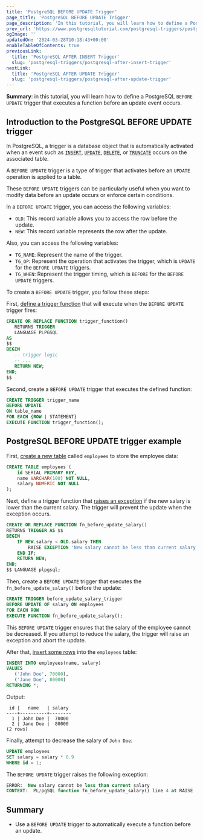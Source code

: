 ```yaml
---
title: 'PostgreSQL BEFORE UPDATE Trigger'
page_title: 'PostgreSQL BEFORE UPDATE Trigger'
page_description: 'In this tutorial, you will learn how to define a PostgreSQL BEFORE UPDATE trigger that executes a function before an update operation occurs.'
prev_url: 'https://www.postgresqltutorial.com/postgresql-triggers/postgresql-before-update-trigger/'
ogImage: ''
updatedOn: '2024-03-28T10:18:43+00:00'
enableTableOfContents: true
previousLink:
  title: 'PostgreSQL AFTER INSERT Trigger'
  slug: 'postgresql-triggers/postgresql-after-insert-trigger'
nextLink:
  title: 'PostgreSQL AFTER UPDATE Trigger'
  slug: 'postgresql-triggers/postgresql-after-update-trigger'
---
```


**Summary**: in this tutorial, you will learn how to define a PostgreSQL `BEFORE UPDATE` trigger that executes a function before an update event occurs.

## Introduction to the PostgreSQL BEFORE UPDATE trigger

In PostgreSQL, a trigger is a database object that is automatically activated when an event such as [`INSERT`](../postgresql-tutorial/postgresql-insert), [`UPDATE`](../postgresql-tutorial/postgresql-update), [`DELETE`](../postgresql-tutorial/postgresql-delete), or [`TRUNCATE`](../postgresql-tutorial/postgresql-truncate-table) occurs on the associated table.

A `BEFORE UPDATE` trigger is a type of trigger that activates before an `UPDATE` operation is applied to a table.

These `BEFORE UPDATE` triggers can be particularly useful when you want to modify data before an update occurs or enforce certain conditions.

In a `BEFORE UPDATE` trigger, you can access the following variables:

- `OLD`: This record variable allows you to access the row before the update.
- `NEW`: This record variable represents the row after the update.

Also, you can access the following variables:

- `TG_NAME`: Represent the name of the trigger.
- `TG_OP`: Represent the operation that activates the trigger, which is `UPDATE` for the `BEFORE UPDATE` triggers.
- `TG_WHEN`: Represent the trigger timing, which is `BEFORE` for the `BEFORE UPDATE` triggers.

To create a `BEFORE UPDATE` trigger, you follow these steps:

First, [define a trigger function](../postgresql-plpgsql/postgresql-create-function) that will execute when the `BEFORE UPDATE` trigger fires:

```sql
CREATE OR REPLACE FUNCTION trigger_function()
   RETURNS TRIGGER
   LANGUAGE PLPGSQL
AS
$$
BEGIN
   -- trigger logic
   -- ...
   RETURN NEW;
END;
$$
```

Second, create a `BEFORE UPDATE` trigger that executes the defined function:

```sql
CREATE TRIGGER trigger_name
BEFORE UPDATE
ON table_name
FOR EACH {ROW | STATEMENT}
EXECUTE FUNCTION trigger_function();
```

## PostgreSQL BEFORE UPDATE trigger example

First, [create a new table](../postgresql-tutorial/postgresql-create-table) called `employees` to store the employee data:

```sql
CREATE TABLE employees (
    id SERIAL PRIMARY KEY,
    name VARCHAR(100) NOT NULL,
    salary NUMERIC NOT NULL
);
```

Next, define a trigger function that [raises an exception](../postgresql-plpgsql/postgresql-exception) if the new salary is lower than the current salary. The trigger will prevent the update when the exception occurs.

```sql
CREATE OR REPLACE FUNCTION fn_before_update_salary()
RETURNS TRIGGER AS $$
BEGIN
    IF NEW.salary < OLD.salary THEN
        RAISE EXCEPTION 'New salary cannot be less than current salary';
    END IF;
    RETURN NEW;
END;
$$ LANGUAGE plpgsql;
```

Then, create a `BEFORE UPDATE` trigger that executes the `fn_before_update_salary()` before the update:

```sql
CREATE TRIGGER before_update_salary_trigger
BEFORE UPDATE OF salary ON employees
FOR EACH ROW
EXECUTE FUNCTION fn_before_update_salary();
```

This `BEFORE UPDATE` trigger ensures that the salary of the employee cannot be decreased. If you attempt to reduce the salary, the trigger will raise an exception and abort the update.

After that, [insert some rows](../postgresql-tutorial/postgresql-insert-multiple-rows) into the `employees` table:

```sql
INSERT INTO employees(name, salary)
VALUES
   ('John Doe', 70000),
   ('Jane Doe', 80000)
RETURNING *;
```

Output:

```text
 id |   name   | salary
----+----------+--------
  1 | John Doe |  70000
  2 | Jane Doe |  80000
(2 rows)
```

Finally, attempt to decrease the salary of `John Doe`:

```sql
UPDATE employees
SET salary = salary * 0.9
WHERE id = 1;
```

The `BEFORE UPDATE` trigger raises the following exception:

```sql
ERROR:  New salary cannot be less than current salary
CONTEXT:  PL/pgSQL function fn_before_update_salary() line 4 at RAISE
```

## Summary

- Use a `BEFORE UPDATE` trigger to automatically execute a function before an update.
